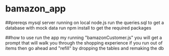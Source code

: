 # bamazon_app

##prereqs
mysql server running on local
node.js
run the queries.sql to get a database with mock data
run npm install to get the required packages

##how to use
run the app my running "bamazonCustomer.js"
you will get a prompt that will walk you through the shopping experience
if you run out of items then go ahead and "refill" by dropping the tables and remaking the db
